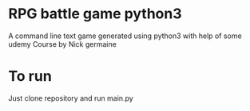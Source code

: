 # RPG battle game python3
 
A command line text game generated using python3 with help of some udemy Course by Nick germaine
# To run
Just clone repository and run main.py
